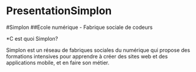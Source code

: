 # PresentationSimplon

#Simplon 
##Ecole numérique - Fabrique sociale de codeurs

*C est quoi Simplon?

Simplon est un réseau de fabriques sociales du numérique qui propose des formations intensives pour apprendre à créer des sites web et des applications mobile, et en faire son métier.



